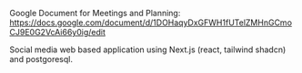 Google Document for Meetings and Planning: 
https://docs.google.com/document/d/1DOHaqyDxGFWH1fUTelZMHnGCmoCJ9E0G2VcAi66y0ig/edit

Social media web based application using Next.js (react, tailwind shadcn) and postgoresql. 
